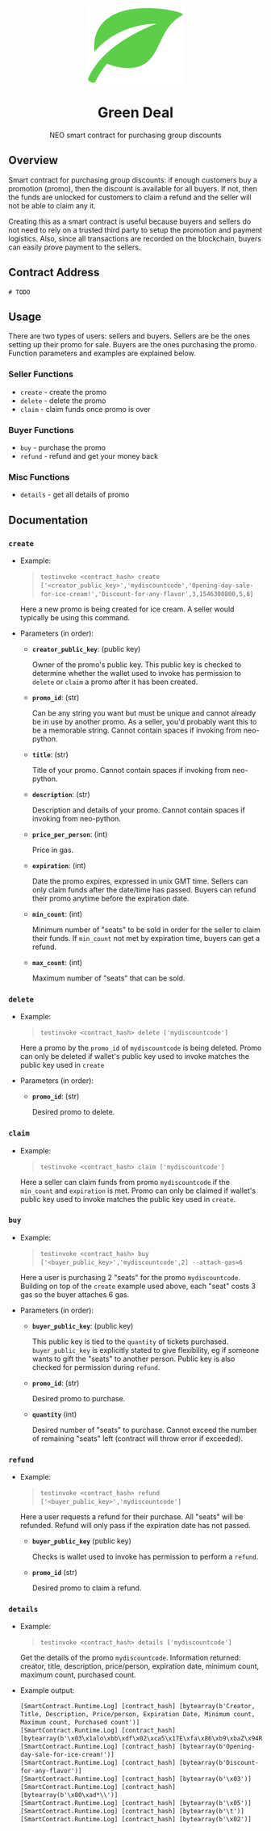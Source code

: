<p align="center">
    <img src="./static/logo.png">
</p>

<h1 align="center">Green Deal</h1>

<p align="center">
    NEO smart contract for purchasing group discounts
</p>

## Overview

Smart contract for purchasing group discounts: if enough customers buy a promotion (promo), then the discount is available for all buyers. If not, then the funds are unlocked for customers to claim a refund and the seller will not be able to claim any it.

Creating this as a smart contract is useful because buyers and sellers do not need to rely on a trusted third party to setup the promotion and payment logistics. Also, since all transactions are recorded on the blockchain, buyers can easily prove payment to the sellers.

## Contract Address

```
# TODO
```

## Usage

There are two types of users: sellers and buyers. Sellers are be the ones setting up their promo for sale. Buyers are the ones purchasing the promo. Function parameters and examples are explained below.

### Seller Functions

* `create` - create the promo
* `delete` - delete the promo
* `claim` - claim funds once promo is over

### Buyer Functions

* `buy` - purchase the promo
* `refund` - refund and get your money back

### Misc Functions

* `details` - get all details of promo

## Documentation

### `create`

* Example:

    > `testinvoke <contract_hash> create ['<creator_public_key>','mydiscountcode','Opening-day-sale-for-ice-cream!','Discount-for-any-flavor',3,1546300800,5,8]`

    Here a new promo is being created for ice cream. A seller would typically be using this command.

* Parameters (in order):

    * **`creator_public_key`**: (public key)

        Owner of the promo's public key. This public key is checked to determine whether the wallet used to invoke has permission to `delete` or `claim` a promo after it has been created.

    * **`promo_id`**: (str)

        Can be any string you want but must be unique and cannot already be in use by another promo. As a seller, you'd probably want this to be a memorable string. Cannot contain spaces if invoking from neo-python.

    * **`title`**: (str)

        Title of your promo. Cannot contain spaces if invoking from neo-python.

    * **`description`**: (str)

        Description and details of your promo. Cannot contain spaces if invoking from neo-python.

    * **`price_per_person`**: (int)

        Price in gas.

    * **`expiration`**: (int)

        Date the promo expires, expressed in unix GMT time. Sellers can only claim funds after the date/time has passed. Buyers can refund their promo anytime before the expiration date.

    * **`min_count`**: (int)

        Minimum number of "seats" to be sold in order for the seller to claim their funds. If `min_count` not met by expiration time, buyers can get a refund.

    * **`max_count`**: (int)

        Maximum number of "seats" that can be sold.

### `delete`

* Example:

    > `testinvoke <contract_hash> delete ['mydiscountcode']`

    Here a promo by the `promo_id` of `mydiscountcode` is being deleted. Promo can only be deleted if wallet's public key used to invoke matches the public key used in `create`

* Parameters (in order):

    * **`promo_id`**: (str)

        Desired promo to delete.

### `claim`

* Example:

    > `testinvoke <contract_hash> claim ['mydiscountcode']`

    Here a seller can claim funds from promo `mydiscountcode` if the `min_count` and `expiration` is met. Promo can only be claimed if wallet's public key used to invoke matches the public key used in `create`.

### `buy`

* Example:

    > `testinvoke <contract_hash> buy ['<buyer_public_key>','mydiscountcode',2] --attach-gas=6`

    Here a user is purchasing 2 "seats" for the promo `mydiscountcode`. Building on top of the `create` example used above, each "seat" costs 3 gas so the buyer attaches 6 gas.

* Parameters (in order):

    * **`buyer_public_key`**: (public key)

        This public key is tied to the `quantity` of tickets purchased. `buyer_public_key` is explicitly stated to give flexibility, eg if someone wants to gift the "seats" to another person. Public key is also checked for permission during `refund`.

    * **`promo_id`**: (str)

        Desired promo to purchase.

    * **`quantity`** (int)

        Desired number of "seats" to purchase. Cannot exceed the number of remaining "seats" left (contract will throw error if exceeded).

### `refund`

* Example:

    > `testinvoke <contract_hash> refund ['<buyer_public_key>','mydiscountcode']`

    Here a user requests a refund for their purchase. All "seats" will be refunded. Refund will only pass if the expiration date has not passed.

    * **`buyer_public_key`** (public key)

        Checks is wallet used to invoke has permission to perform a `refund`.

    * **`promo_id`** (str)

        Desired promo to claim a refund.

### `details`

* Example:

    >  `testinvoke <contract_hash> details ['mydiscountcode']`

    Get the details of the promo `mydiscountcode`. Information returned: creator, title, description, price/person, expiration date, minimum count, maximum count, purchased count.

* Example output:
    ```
    [SmartContract.Runtime.Log] [contract_hash] [bytearray(b'Creator, Title, Description, Price/person, Expiration Date, Minimum count, Maximum count, Purchased count')]
    [SmartContract.Runtime.Log] [contract_hash] [bytearray(b'\x03\x1alo\xbb\xdf\x02\xca5\x17E\xfa\x86\xb9\xbaZ\x94R\xd7\x85\xacO\x7f\xc2\xb7T\x8c\xa2\xa4lO\xcfJ')]
    [SmartContract.Runtime.Log] [contract_hash] [bytearray(b'Opening-day-sale-for-ice-cream!')]
    [SmartContract.Runtime.Log] [contract_hash] [bytearray(b'Discount-for-any-flavor')]
    [SmartContract.Runtime.Log] [contract_hash] [bytearray(b'\x03')]
    [SmartContract.Runtime.Log] [contract_hash] [bytearray(b'\x80\xad*\\')]
    [SmartContract.Runtime.Log] [contract_hash] [bytearray(b'\x05')]
    [SmartContract.Runtime.Log] [contract_hash] [bytearray(b'\t')]
    [SmartContract.Runtime.Log] [contract_hash] [bytearray(b'\x02')]
    ```
